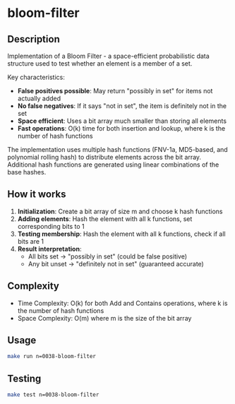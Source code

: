 # bloom-filter

## Description

Implementation of a Bloom Filter - a space-efficient probabilistic data structure used to test whether an element is a member of a set.

Key characteristics:

- **False positives possible**: May return "possibly in set" for items not actually added
- **No false negatives**: If it says "not in set", the item is definitely not in the set
- **Space efficient**: Uses a bit array much smaller than storing all elements
- **Fast operations**: O(k) time for both insertion and lookup, where k is the number of hash functions

The implementation uses multiple hash functions (FNV-1a, MD5-based, and polynomial rolling hash) to distribute elements across the bit array. Additional hash functions are generated using linear combinations of the base hashes.

## How it works

1. **Initialization**: Create a bit array of size m and choose k hash functions
2. **Adding elements**: Hash the element with all k functions, set corresponding bits to 1
3. **Testing membership**: Hash the element with all k functions, check if all bits are 1
4. **Result interpretation**:
   - All bits set → "possibly in set" (could be false positive)
   - Any bit unset → "definitely not in set" (guaranteed accurate)

## Complexity

- Time Complexity: O(k) for both Add and Contains operations, where k is the number of hash functions
- Space Complexity: O(m) where m is the size of the bit array

## Usage

```bash
make run n=0038-bloom-filter
```

## Testing

```bash
make test n=0038-bloom-filter
```
